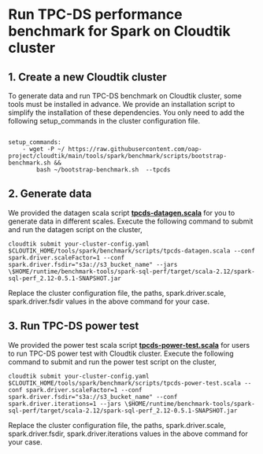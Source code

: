 # Run TPC-DS performance benchmark for Spark on Cloudtik cluster

## 1. Create a new Cloudtik cluster
To generate data and run TPC-DS benchmark on Cloudtik cluster, some tools must be installed in advance.
We provide an installation script to simplify the installation of these dependencies. You only need to add the following setup_commands in the cluster configuration file.
```buildoutcfg

setup_commands:
    - wget -P ~/ https://raw.githubusercontent.com/oap-project/cloudtik/main/tools/spark/benchmark/scripts/bootstrap-benchmark.sh &&
        bash ~/bootstrap-benchmark.sh  --tpcds
```

## 2. Generate data

We provided the datagen scala script **[tpcds-datagen.scala](./scripts/tpcds-datagen.scala)** for you to generate data in different scales.
Execute the following command to submit and run the datagen script on the cluster,
```buildoutcfg
cloudtik submit your-cluster-config.yaml $CLOUTIK_HOME/tools/spark/benchmark/scripts/tpcds-datagen.scala --conf spark.driver.scaleFactor=1 --conf spark.driver.fsdir="s3a://s3_bucket_name" --jars \$HOME/runtime/benchmark-tools/spark-sql-perf/target/scala-2.12/spark-sql-perf_2.12-0.5.1-SNAPSHOT.jar
```
Replace the cluster configuration file, the paths, spark.driver.scale, spark.driver.fsdir values in the above command for your case.

## 3. Run TPC-DS power test

We provided the power test scala script **[tpcds-power-test.scala](./scripts/tpcds-power-test.scala)** for users to run TPC-DS power test with Cloudtik cluster.
Execute the following command to submit and run the power test script on the cluster,
```buildoutcfg
cloudtik submit your-cluster-config.yaml $CLOUTIK_HOME/tools/spark/benchmark/scripts/tpcds-power-test.scala --conf spark.driver.scaleFactor=1 --conf spark.driver.fsdir="s3a://s3_bucket_name" --conf spark.driver.iterations=1 --jars \$HOME/runtime/benchmark-tools/spark-sql-perf/target/scala-2.12/spark-sql-perf_2.12-0.5.1-SNAPSHOT.jar
```
Replace the cluster configuration file, the paths, spark.driver.scale, spark.driver.fsdir, spark.driver.iterations values in the above command for your case.

